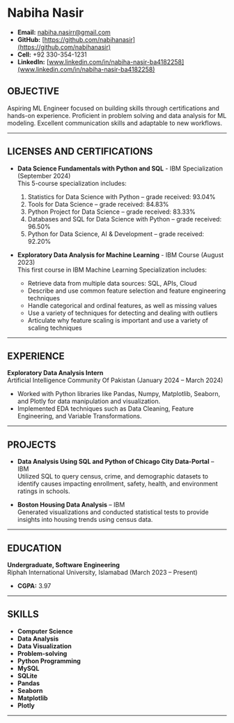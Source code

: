 # Nabiha Nasir  
- **Email:** nabiha.nasirr@gmail.com  
- **GitHub:** [https://github.com/nabihanasir](https://github.com/nabihanasir)  
- **Cell:** +92 330-354-1231  
- **LinkedIn:** [www.linkedin.com/in/nabiha-nasir-ba4182258](www.linkedin.com/in/nabiha-nasir-ba4182258)  

## OBJECTIVE  
Aspiring ML Engineer focused on building skills through certifications and hands-on experience. Proficient in problem solving and data analysis for ML modeling. Excellent communication skills and adaptable to new workflows.

---

## LICENSES AND CERTIFICATIONS  

- **Data Science Fundamentals with Python and SQL** - IBM Specialization (September 2024)  
  This 5-course specialization includes:  
  1. Statistics for Data Science with Python – grade received: 93.04%  
  2. Tools for Data Science – grade received: 84.83%  
  3. Python Project for Data Science – grade received: 83.33%  
  4. Databases and SQL for Data Science with Python – grade received: 96.50%  
  5. Python for Data Science, AI & Development – grade received: 92.20%

- **Exploratory Data Analysis for Machine Learning** - IBM Course (August 2023)  
  This first course in IBM Machine Learning Specialization includes:  
  - Retrieve data from multiple data sources: SQL, APIs, Cloud  
  - Describe and use common feature selection and feature engineering techniques  
  - Handle categorical and ordinal features, as well as missing values  
  - Use a variety of techniques for detecting and dealing with outliers  
  - Articulate why feature scaling is important and use a variety of scaling techniques  

---

## EXPERIENCE  

**Exploratory Data Analysis Intern**  
Artificial Intelligence Community Of Pakistan (January 2024 – March 2024)  
- Worked with Python libraries like Pandas, Numpy, Matplotlib, Seaborn, and Plotly for data manipulation and visualization.  
- Implemented EDA techniques such as Data Cleaning, Feature Engineering, and Variable Transformations.

---

## PROJECTS  

- **Data Analysis Using SQL and Python of Chicago City Data-Portal** – IBM  
  Utilized SQL to query census, crime, and demographic datasets to identify causes impacting enrollment, safety, health, and environment ratings in schools.

- **Boston Housing Data Analysis** – IBM  
  Generated visualizations and conducted statistical tests to provide insights into housing trends using census data.

---

## EDUCATION  

**Undergraduate, Software Engineering**  
Riphah International University, Islamabad (March 2023 – Present)  
- **CGPA:** 3.97

---

## SKILLS  

- **Computer Science**  
- **Data Analysis**  
- **Data Visualization**  
- **Problem-solving**  
- **Python Programming**  
- **MySQL**  
- **SQLite**  
- **Pandas**  
- **Seaborn**  
- **Matplotlib**  
- **Plotly**

---

